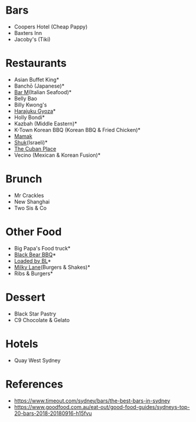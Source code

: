 # Bars
* Coopers Hotel (Cheap Pappy)
* Baxters Inn
* Jacoby's (Tiki)

# Restaurants
* Asian Buffet King*
* Banchō (Japanese)*
* [Bar M](http://bar-m.com.au/)(Italian Seafood)*
* Belly Bao
* Billy Kwong's
* [Harajuku Gyoza](http://harajukugyoza.com)*
* Holly Bondi*
* Kazbah (Middle Eastern)*
* K-Town Korean BBQ (Korean BBQ & Fried Chicken)*
* [Mamak](http://www.mamak.com.au/)
* [Shuk](https://www.shuk.com.au/)(Israeli)*
* [The Cuban Place](https://thecubanplace.com.au/d)
* Vecino (Mexican & Korean Fusion)*

# Brunch
* Mr Crackles
* New Shanghai
* Two Sis & Co 

# Other Food
* Big Papa's Food truck*
* [Black Bear BBQ](http://www.blackbearbbq.com.au)*
* [Loaded by BL](http://loadedbybl.com.au/)*
* [Milky Lane](https://milkylane.co/menu/)(Burgers & Shakes)*
* Ribs & Burgers*

# Dessert
* Black Star Pastry
* C9 Chocolate & Gelato

# Hotels
* Quay West Sydney

# References
* https://www.timeout.com/sydney/bars/the-best-bars-in-sydney
* https://www.goodfood.com.au/eat-out/good-food-guides/sydneys-top-20-bars-2018-20180916-h15fvu
